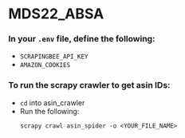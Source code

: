 # MDS22_ABSA

### In your `.env` file, define the following:
  - `SCRAPINGBEE_API_KEY`
  - `AMAZON_COOKIES`

### To run the scrapy crawler to get asin IDs:
  - `cd` into asin_crawler
  - Run the following:
    ```
    scrapy crawl asin_spider -o <YOUR_FILE_NAME>
    ```

